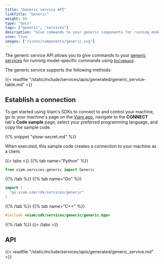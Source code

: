 ```yaml
---
title: "Generic service API"
linkTitle: "Generic"
weight: 60
type: "docs"
tags: ["generic", "services"]
description: "Give commands to your generic components for running model-specific commands using DoCommand."
icon: true
images: ["/icons/components/generic.svg"]
---
```


The generic service API allows you to give commands to your [generic services](/services/generic/) for running model-specific commands using [`DoCommand`](/appendix/apis/services/generic/#docommand).

The generic service supports the following methods:

{{< readfile "/static/include/services/apis/generated/generic_service-table.md" >}}

## Establish a connection

To get started using Viam's SDKs to connect to and control your machine, go to your machine's page on the [Viam app](https://app.viam.com), navigate to the **CONNECT** tab's **Code sample** page, select your preferred programming language, and copy the sample code.

{{% snippet "show-secret.md" %}}

When executed, this sample code creates a connection to your machine as a client.

{{< tabs >}}
{{% tab name="Python" %}}

```python
from viam.services.generic import Generic
```

{{% /tab %}}
{{% tab name="Go" %}}

```go
import (
  "go.viam.com/rdk/services/generic"
)
```

{{% /tab %}}
{{% tab name="C++" %}}

```cpp
#include <viam/sdk/services/generic/generic.hpp>
```

{{% /tab %}}
{{< /tabs >}}

## API

{{< readfile "/static/include/services/apis/generated/generic_service.md" >}}

